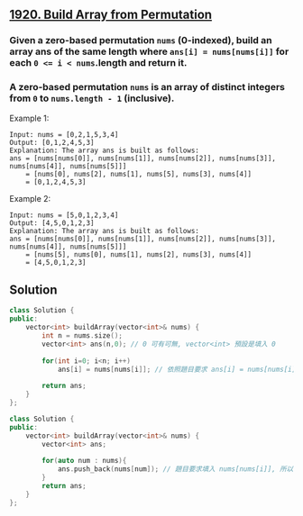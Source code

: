 ## [1920. Build Array from Permutation](https://leetcode.com/problems/build-array-from-permutation/)

### Given a zero-based permutation `nums` (0-indexed), build an array ans of the same length where `ans[i] = nums[nums[i]]` for each `0 <= i < nums`.length and return it.
### A zero-based permutation `nums` is an array of distinct integers from `0` to `nums.length - 1` (inclusive).


Example 1:
```
Input: nums = [0,2,1,5,3,4]
Output: [0,1,2,4,5,3]
Explanation: The array ans is built as follows: 
ans = [nums[nums[0]], nums[nums[1]], nums[nums[2]], nums[nums[3]], nums[nums[4]], nums[nums[5]]]
    = [nums[0], nums[2], nums[1], nums[5], nums[3], nums[4]]
    = [0,1,2,4,5,3]
```

Example 2:
```
Input: nums = [5,0,1,2,3,4]
Output: [4,5,0,1,2,3]
Explanation: The array ans is built as follows:
ans = [nums[nums[0]], nums[nums[1]], nums[nums[2]], nums[nums[3]], nums[nums[4]], nums[nums[5]]]
    = [nums[5], nums[0], nums[1], nums[2], nums[3], nums[4]]
    = [4,5,0,1,2,3]
```


## Solution
```c++
class Solution {
public:
    vector<int> buildArray(vector<int>& nums) {
        int n = nums.size();
        vector<int> ans(n,0); // 0 可有可無, vector<int> 預設是填入 0
        
        for(int i=0; i<n; i++)
            ans[i] = nums[nums[i]]; // 依照題目要求 ans[i] = nums[nums[i]]
        
        return ans;
    }
};
```
```c++
class Solution {
public:
    vector<int> buildArray(vector<int>& nums) {
        vector<int> ans;
        
        for(auto num : nums){
            ans.push_back(nums[num]); // 題目要求填入 nums[nums[i]], 所以可直接用 push_back() 填入 ans 中即可
        }
        return ans;
    }
};
```
